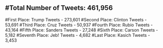 #Total Number of Tweets: 461,956 
---
#First Place: Trump Tweets - 273,601
#Second Place: Clinton Tweets - 53,691
#Third Place: Cruz Tweets - 50,937
#Fourth Place: Rubio Tweets - 43,164
#Fifth Place: Sanders Tweets - 27,248
#Sixth Place: Carson Tweets - 5,182
#Seventh Place: Jeb! Tweets - 4,682
#Last Place: Kasich Tweets - 3,453
